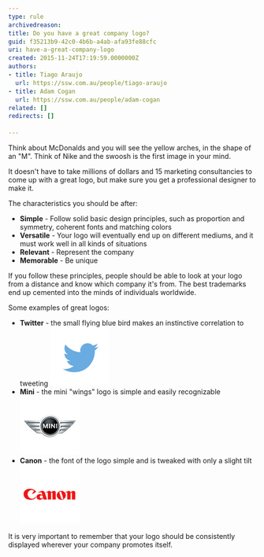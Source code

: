 ```yaml
---
type: rule
archivedreason: 
title: Do you have a great company logo?
guid: f35213b9-42c0-4b6b-a4ab-afa93fe88cfc
uri: have-a-great-company-logo
created: 2015-11-24T17:19:59.0000000Z
authors:
- title: Tiago Araujo
  url: https://ssw.com.au/people/tiago-araujo
- title: Adam Cogan
  url: https://ssw.com.au/people/adam-cogan
related: []
redirects: []

---
```


Think about McDonalds and you will see the yellow arches, in the shape of an "M". Think of Nike and the swoosh is the first image in your mind.

It doesn't have to take millions of dollars and 15 marketing consultancies to come up with a great logo, but make sure you get a professional designer to make it.

<!--endintro-->



The characteristics you should be after:

* **Simple** - Follow solid basic design principles, such as proportion and symmetry, coherent fonts and matching colors
* **Versatile** - Your logo will eventually end up on different mediums, and it must work well in all kinds of situations
* **Relevant** - Represent the company
* **Memorable** - Be unique


If you follow these principles, people should be able to look at your logo from a distance and know which company it's from. The best trademarks end up cemented into the minds of individuals worldwide.

Some examples of great logos:

* **Twitter** - the small flying blue bird makes an instinctive correlation to tweeting
![](twitterlogo.jpg)
* **Mini** - the mini "wings" logo is simple and easily recognizable 
![](mini-logo.jpg)
* **Canon** - the font of the logo simple and is tweaked with only a slight tilt
![](canon-logo.jpg)


It is very important to remember that your logo should be consistently displayed wherever your company promotes itself.
